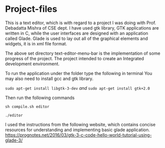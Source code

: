 # Project-files

This is a text editor, which is with regard to a project I was doing with Prof. Debadatta Mishra of CSE dept.
I have used gtk library, GTK applications are written in C, while the user interfaces are designed with an application called Glade.
Glade is used to lay out all of the graphical elements and widgets, it is in xml file format.

The above set directory text-editor-menu-bar is the implementation of some progress of the project. The project intended to create an Integrated development environment.

To run the application under the folder type the following in terminal
You may also need to install gcc and gtk library.

`sudo apt-get install libgtk-3-dev`
*and*
`sudo apt-get install gtk+2.0`

Then run the following commands

`sh compile.sh editor`

`./editor`

I used the instructions from the following website, which contains concise resources for understanding and implementing basic glade application.
https://prognotes.net/2016/03/gtk-3-c-code-hello-world-tutorial-using-glade-3/
